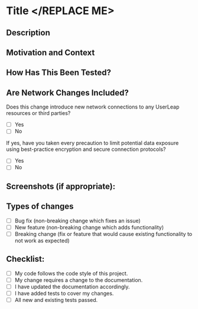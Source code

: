 # Title </REPLACE ME>

<!--- Provide a general summary of your changes in the Title above -->

## Description

<!--- Describe your changes in detail -->

## Motivation and Context

<!--- Why is this change required? What problem does it solve? -->
<!--- If it fixes an open issue, please link to the issue here. -->

## How Has This Been Tested?

<!--- Please describe in detail how you tested your changes. -->
<!--- Include details of your testing environment, tests ran to see how -->
<!--- your change affects other areas of the code, etc. -->

## Are Network Changes Included?

Does this change introduce new network connections to any UserLeap resources or third parties?

- [ ] Yes
- [ ] No

If yes, have you taken every precaution to limit potential data exposure using best-practice encryption and secure connection protocols?

- [ ] Yes
- [ ] No

## Screenshots (if appropriate):

## Types of changes

<!--- What types of changes does your code introduce? Put an `x` in all the boxes that apply: -->

- [ ] Bug fix (non-breaking change which fixes an issue)
- [ ] New feature (non-breaking change which adds functionality)
- [ ] Breaking change (fix or feature that would cause existing functionality to not work as expected)

## Checklist:

<!--- Go over all the following points, and put an `x` in all the boxes that apply. -->
<!--- If you're unsure about any of these, don't hesitate to ask. We're here to help! -->
<!--- https://www.notion.so/userleap/Day-To-Day-Development-7682fdcdd7b147368ef430657fa187bd -->

- [ ] My code follows the code style of this project.
- [ ] My change requires a change to the documentation. <!--- https://app.gitbook.com/@userleap/s/docs-v1/ -->
- [ ] I have updated the documentation accordingly.
- [ ] I have added tests to cover my changes.
- [ ] All new and existing tests passed.
